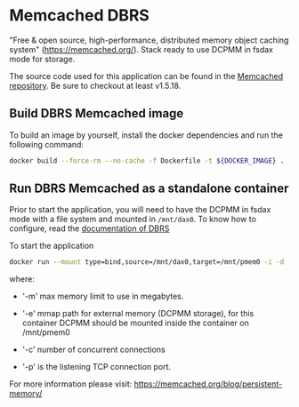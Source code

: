 # Memcached DBRS

"Free & open source, high-performance, distributed memory object caching system" (https://memcached.org/). Stack ready to use DCPMM in fsdax mode for storage.

The source code used for this application can be found in the [Memcached repository](https://memcached.org/). Be sure to checkout at least v1.5.18.

## Build DBRS Memcached image

To build an image by yourself, install the docker dependencies and run the following command:

```bash
docker build --force-rm --no-cache -f Dockerfile -t ${DOCKER_IMAGE} .
```

## Run DBRS Memcached as a standalone container

Prior to start the application, you will need to have the DCPMM in fsdax mode with a file system and mounted in `/mnt/dax0`. To know how to configure, read the [documentation of DBRS](../README.md#configuration-steps)

To start the application

```bash
docker run --mount type=bind,source=/mnt/dax0,target=/mnt/pmem0 -i -d --name pmem-memcached ${DOCKER_IMAGE} -e /mnt/pmem0/memcached.file -m 64 -c 1024 -p 11211
```

where:

* '-m' max memory limit to use in megabytes.

* '-e' mmap path for external memory (DCPMM storage), for this container DCPMM should be mounted inside the container on /mnt/pmem0

* '-c' number of concurrent connections

* '-p' is the listening TCP connection port.

For more information please visit: https://memcached.org/blog/persistent-memory/

